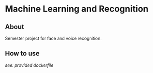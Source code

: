 # Machine Learning and Recognition

## About

Semester project for face and voice recognition.

## How to use
*see: provided dockerfile*
